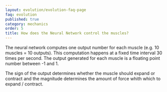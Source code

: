 ```yaml
---
layout: evolution/evolution-faq-page
faq: evolution
published: true
category: mechanics
order: 5
title: How does the Neural Network control the muscles?
---
```


The neural network computes one output number for each muscle (e.g. 10 muscles = 10 outputs). This computation happens at a fixed time interval 30 times per second. The output generated for each muscle is a floating point number between -1 and 1. 

The sign of the output determines whether the muscle should expand or contract and the magnitude determines the amount of force whith which to expand / contract. 